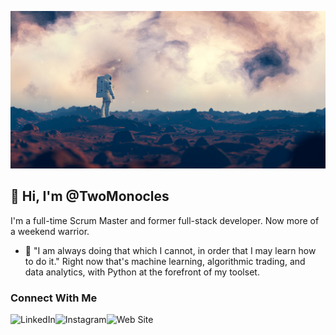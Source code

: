 ![](https://github.com/TwoMonocles/TwoMonocles/blob/main/github_banner_1280x640.jpg)

## 👋 Hi, I'm @TwoMonocles
I'm a full-time Scrum Master and former full-stack developer. Now more of a weekend warrior.

- 🌱 "I am always doing that which I cannot, in order that I may learn how to do it." Right now that's machine learning, algorithmic trading, and data analytics, with Python at the forefront of my toolset. 

### Connect With Me

[<img align="left" alt="LinkedIn" src="https://img.shields.io/badge/LinkedIn-0077B5?style=for-the-badge&logo=linkedin&logoColor=white"/>](https://www.linkedin.com/in/hireshaun)
[<img align="left" alt="Instagram" src="https://img.shields.io/badge/Instagram-E4405F?style=for-the-badge&logo=instagram&logoColor=white"/>](https://www.instagram.com/joefission/)
[<img align="left" alt="Web Site" src="https://img.shields.io/badge/Wordpress-21759B?style=for-the-badge&logo=wordpress&logoColor=white"/>](https://www.shaun-taylor.com)




